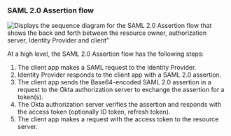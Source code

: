 ### SAML 2.0 Assertion flow

<div class="full">

   ![Displays the sequence diagram for the SAML 2.0 Assertion flow that shows the back and forth between the resource owner, authorization server, Identity Provider and client"](/img/authorization/oauth-saml2-assertion-grant-flow.png)

   <!--
      source image: https://www.figma.com/file/YH5Zhzp66kGCglrXQUag2E/%F0%9F%93%8A-Updated-Diagrams-for-Dev-Docs?type=design&node-id=4133%3A43905&mode=design&t=Me7qqw8odOmrLh6K-1
      oauth-saml2-assertion-grant-flow
   -->

</div>

At a high level, the SAML 2.0 Assertion flow has the following steps:

1. The client app makes a SAML request to the Identity Provider.
2. Identity Provider responds to the client app with a SAML 2.0 assertion.
3. The client app sends the Base64-encoded SAML 2.0 assertion in a request to the Okta authorization server to exchange the assertion for a token(s).
4. The Okta authorization server verifies the assertion and responds with the access token (optionally ID token, refresh token).
5. The client app makes a request with the access token to the resource server.
